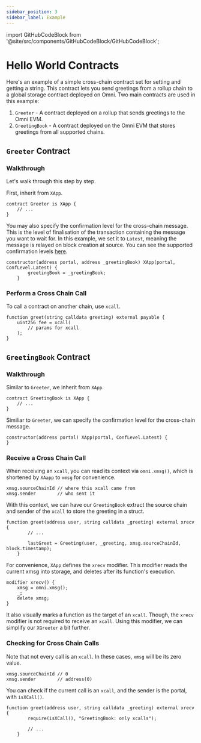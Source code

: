 ```yaml
---
sidebar_position: 3
sidebar_label: Example
---
```


import GitHubCodeBlock from '@site/src/components/GitHubCodeBlock/GitHubCodeBlock';

# Hello World Contracts

Here's an example of a simple cross-chain contract set for setting and getting a string. This contract lets you send greetings from a rollup chain to a global storage contract deployed on Omni. Two main contracts are used in this example:

1. `Greeter` - A contract deployed on a rollup that sends greetings to the Omni EVM.
2. `GreetingBook` - A contract deployed on the Omni EVM that stores greetings from all supported chains.

## `Greeter` Contract

<GitHubCodeBlock url="https://github.com/omni-network/hello-world-template/blob/48ff2f5277b4c144802c1ffa894a03ac071f02fc/src/Greeter.sol" />

### Walkthrough

Let's walk through this step by step.

First, inherit from `XApp`.


```solidity
contract Greeter is XApp {
    // ...
}
```

You may also specify the confirmation level for the cross-chain message. This is the level of finalisation of the transaction containing the message you want to wait for. In this example, we set it to `Latest`, meaning the message is relayed on block creation at source. You can see the supported confirmation levels [here](https://github.com/omni-network/omni/blob/main/contracts/src/libraries/ConfLevel.sol).

```solidity
constructor(address portal, address _greetingBook) XApp(portal, ConfLevel.Latest) {
        greetingBook = _greetingBook;
    }
```

### Perform a Cross Chain Call

To call a contract on another chain, use `xcall`.

```solidity
function greet(string calldata greeting) external payable {
    uint256 fee = xcall(
        // params for xcall
    );
}

```

## `GreetingBook` Contract

<GitHubCodeBlock url="https://github.com/omni-network/hello-world-template/blob/eb02c55bc8ef92c09e7cb6e40420353e41e2841c/src/GreetingBook.sol" />

### Walkthrough

Similar to `Greeter`, we inherit from `XApp`.

```solidity
contract GreetingBook is XApp {
    // ...
}
```

Similiar to `Greeter`, we can specify the confirmation level for the cross-chain message.

```solidity
constructor(address portal) XApp(portal, ConfLevel.Latest) {
}
```

### Receive a Cross Chain Call

When receiving an `xcall`, you can read its context via `omni.xmsg()`, which is shortened by `XAapp` to `xmsg` for convenience.

```solidity
xmsg.sourceChainId // where this xcall came from
xmsg.sender        // who sent it
```

With this context, we can have our `GreetingBook` extract the source chain and sender of the `xcall` to store the greeting in a struct.

```solidity
function greet(address user, string calldata _greeting) external xrecv {
        // ...

        lastGreet = Greeting(user, _greeting, xmsg.sourceChainId, block.timestamp);
    }
```

For convenience, `XApp` defines the `xrecv` modifier. This modifier reads the current xmsg into storage, and deletes after its function's execution.

```solidity
modifier xrecv() {
    xmsg = omni.xmsg();
    _;
    delete xmsg;
}
```

It also visually marks a function as the target of an `xcall`. Though, the `xrecv` modifier is not required to receive an `xcall`. Using this modifier, we can simplify our `XGreeter` a bit further.

### Checking for Cross Chain Calls

Note that not every call is an `xcall`. In these cases, `xmsg` will be its zero value.

```solidity
xmsg.sourceChainId // 0
xmsg.sender        // address(0)
```

You can check if the current call is an `xcall`, and the sender is the portal, with `isXCall()`.

```solidity
function greet(address user, string calldata _greeting) external xrecv {
        require(isXCall(), "GreetingBook: only xcalls");

        // ...
    }
```
